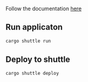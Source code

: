 Follow the documentation [here](https://bcnrust.github.io/devbcn-workshop/index.html)

## Run applicaton
```bash
cargo shuttle run
```

## Deploy to shuttle
```bash
cargo shuttle deploy
```